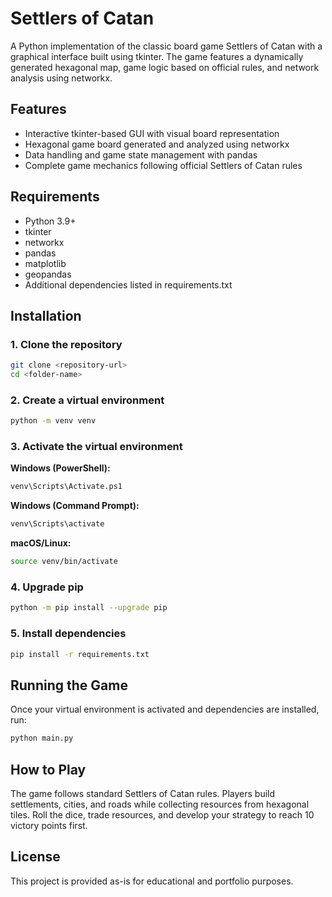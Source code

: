 # Settlers of Catan

A Python implementation of the classic board game Settlers of Catan with a graphical interface built using tkinter. The game features a dynamically generated hexagonal map, game logic based on official rules, and network analysis using networkx.

## Features

- Interactive tkinter-based GUI with visual board representation
- Hexagonal game board generated and analyzed using networkx
- Data handling and game state management with pandas
- Complete game mechanics following official Settlers of Catan rules

## Requirements

- Python 3.9+
- tkinter
- networkx
- pandas
- matplotlib
- geopandas
- Additional dependencies listed in requirements.txt

## Installation

### 1. Clone the repository

```bash
git clone <repository-url>
cd <folder-name>
```

### 2. Create a virtual environment

```bash
python -m venv venv
```

### 3. Activate the virtual environment

**Windows (PowerShell):**
```bash
venv\Scripts\Activate.ps1
```

**Windows (Command Prompt):**
```bash
venv\Scripts\activate
```

**macOS/Linux:**
```bash
source venv/bin/activate
```

### 4. Upgrade pip

```bash
python -m pip install --upgrade pip
```

### 5. Install dependencies

```bash
pip install -r requirements.txt
```

## Running the Game

Once your virtual environment is activated and dependencies are installed, run:

```bash
python main.py
```

## How to Play

The game follows standard Settlers of Catan rules. Players build settlements, cities, and roads while collecting resources from hexagonal tiles. Roll the dice, trade resources, and develop your strategy to reach 10 victory points first.

## License

This project is provided as-is for educational and portfolio purposes.
